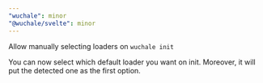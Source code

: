 ```yaml
---
"wuchale": minor
"@wuchale/svelte": minor
---
```


Allow manually selecting loaders on `wuchale init`

You can now select which default loader you want on init.
Moreover, it will put the detected one as the first option.
